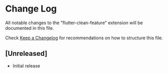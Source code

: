 # Change Log

All notable changes to the "flutter-clean-feature" extension will be documented in this file.

Check [Keep a Changelog](http://keepachangelog.com/) for recommendations on how to structure this file.

## [Unreleased]

- Initial release